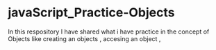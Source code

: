 # javaScript_Practice-Objects
In this respository I have shared what i have practice in the concept of Objects like creating an objects , accesing an object , 
